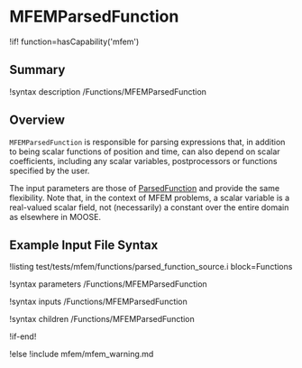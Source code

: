 # MFEMParsedFunction

!if! function=hasCapability('mfem')

## Summary

!syntax description /Functions/MFEMParsedFunction

## Overview

`MFEMParsedFunction` is responsible for parsing expressions that, in addition
to being scalar functions of position and time, can also depend on scalar
coefficients, including any scalar variables, postprocessors or functions
specified by the user.

The input parameters are those of [ParsedFunction](/MooseParsedFunction.md)
and provide the same flexibility. Note that, in the context of MFEM problems,
a scalar variable is a real-valued scalar field, not (necessarily) a constant
over the entire domain as elsewhere in MOOSE.

## Example Input File Syntax

!listing test/tests/mfem/functions/parsed_function_source.i block=Functions

!syntax parameters /Functions/MFEMParsedFunction

!syntax inputs /Functions/MFEMParsedFunction

!syntax children /Functions/MFEMParsedFunction

!if-end!

!else
!include mfem/mfem_warning.md